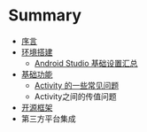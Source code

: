 # Summary

* [序言](README.md)
* [环境搭建](Chapter01/huan_jing_da_jian_wen_ti.md)
   * [Android Studio 基础设置汇总](Chapter01/android_studio_ji_chu_she_zhi_hui_zong.md)
* [基础功能](Chapter02/jichu_gong_neng_md.md)
   * [Activity 的一些常见问题](Chapter02/activity_de_yi_xie_chang_jian_wen_ti.md)
   * Activity之间的传值问题
* [开源框架](Chapter03/kai_yuan_kuang_jia.md)
* 第三方平台集成

